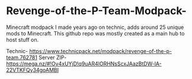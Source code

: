 # Revenge-of-the-P-Team-Modpack-

Minecraft modpack I made years ago on technic, adds around 25 unique mods to Minecraft. This github repo was mostly created as a main hub to host stuff on. 



Technic- https://www.technicpack.net/modpack/revenge-of-the-p-team.762781
Server ZIP- https://mega.nz/#!Ov4xUYjD!q9uAR4lORHNsScxJAazBtDW-lA-22VTKFQy34goAMBI
